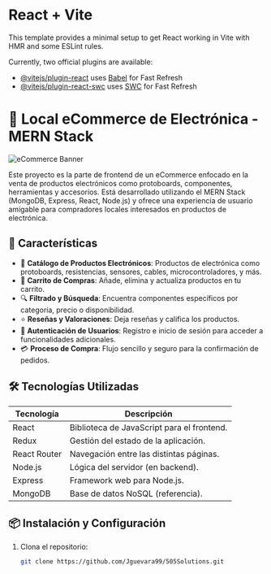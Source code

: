 # React + Vite

This template provides a minimal setup to get React working in Vite with HMR and some ESLint rules.

Currently, two official plugins are available:

- [@vitejs/plugin-react](https://github.com/vitejs/vite-plugin-react/blob/main/packages/plugin-react/README.md) uses [Babel](https://babeljs.io/) for Fast Refresh
- [@vitejs/plugin-react-swc](https://github.com/vitejs/vite-plugin-react-swc) uses [SWC](https://swc.rs/) for Fast Refresh
# 🛒 Local eCommerce de Electrónica - MERN Stack

![eCommerce Banner](https://via.placeholder.com/1200x300.png?text=Local+eCommerce+de+Electr%C3%B3nica)

Este proyecto es la parte de frontend de un eCommerce enfocado en la venta de productos electrónicos como protoboards, componentes, herramientas y accesorios. Está desarrollado utilizando el MERN Stack (MongoDB, Express, React, Node.js) y ofrece una experiencia de usuario amigable para compradores locales interesados en productos de electrónica.

## 🌟 **Características**

- 🔌 **Catálogo de Productos Electrónicos**: Productos de electrónica como protoboards, resistencias, sensores, cables, microcontroladores, y más.
- 🛒 **Carrito de Compras**: Añade, elimina y actualiza productos en tu carrito.
- 🔍 **Filtrado y Búsqueda**: Encuentra componentes específicos por categoría, precio o disponibilidad.
- ⭐ **Reseñas y Valoraciones**: Deja reseñas y califica los productos.
- 🔑 **Autenticación de Usuarios**: Registro e inicio de sesión para acceder a funcionalidades adicionales.
- 💳 **Proceso de Compra**: Flujo sencillo y seguro para la confirmación de pedidos.

## 🛠️ **Tecnologías Utilizadas**

| Tecnología     | Descripción                                   |
|----------------|-----------------------------------------------|
| React          | Biblioteca de JavaScript para el frontend.    |
| Redux          | Gestión del estado de la aplicación.          |
| React Router   | Navegación entre las distintas páginas.       |
| Node.js        | Lógica del servidor (en backend).             |
| Express        | Framework web para Node.js.                   |
| MongoDB        | Base de datos NoSQL (referencia).             |

## 📦 **Instalación y Configuración**

1. Clona el repositorio:
   ```bash
   git clone https://github.com/Jguevara99/505Solutions.git
